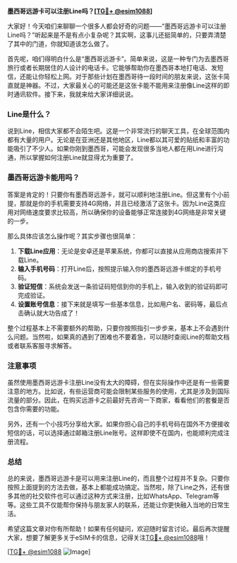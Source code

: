 **墨西哥远游卡可以注册Line吗？[[TG💪+ @esim1088](https://t.me/s/esim1088)]**

大家好！今天咱们来聊聊一个很多人都会好奇的问题——“墨西哥远游卡可以注册Line吗？”听起来是不是有点小复杂呢？其实啊，这事儿还挺简单的，只要弄清楚了其中的门道，你就知道该怎么做了。

首先呢，咱们得明白什么是“墨西哥远游卡”。简单来说，这是一种专门为去墨西哥旅行或者长期居住的人设计的电话卡。它能够帮助你在墨西哥本地打电话、发短信，还能让你轻松上网。对于那些计划在墨西哥待一段时间的朋友来说，这张卡简直就是神器。不过，大家最关心的可能还是这张卡能不能用来注册像Line这样的即时通讯软件。接下来，我就来给大家详细说说。

### Line是什么？

说到Line，相信大家都不会陌生吧。这是一个非常流行的聊天工具，在全球范围内都有大量的用户。无论是在亚洲还是其他地区，Line都以其可爱的贴纸和丰富的功能吸引了不少人。如果你刚到墨西哥，可能会发现很多当地人都在用Line进行沟通，所以掌握如何注册Line就显得尤为重要了。

### 墨西哥远游卡能用吗？

答案是肯定的！只要你有墨西哥远游卡，就可以顺利地注册Line。但这里有个小前提，那就是你的手机需要支持4G网络，并且已经激活了这张卡。因为Line这类应用对网络速度要求比较高，所以确保你的设备能够正常连接到4G网络是非常关键的一步。

那么具体应该怎么操作呢？其实步骤也很简单：

1. **下载Line应用**：无论是安卓还是苹果系统，你都可以直接从应用商店搜索并下载Line。
2. **输入手机号码**：打开Line后，按照提示输入你的墨西哥远游卡绑定的手机号码。
3. **验证短信**：系统会发送一条验证码短信到你的手机上，输入收到的验证码即可完成验证。
4. **设置账号信息**：接下来就是填写一些基本信息，比如用户名、密码等，最后点击确认就大功告成了！

整个过程基本上不需要额外的帮助，只要你按照指引一步步来，基本上不会遇到什么问题。当然啦，如果真的遇到了困难也不要着急，可以随时查阅Line的帮助文档或者联系客服寻求解答。

### 注意事项

虽然使用墨西哥远游卡注册Line没有太大的障碍，但在实际操作中还是有一些需要注意的地方。比如说，有些运营商可能会限制某些服务的使用，尤其是涉及到国际流量的部分。因此，在购买远游卡之前最好先咨询一下商家，看看他们的套餐是否包含你需要的功能。

另外，还有一个小技巧分享给大家。如果你担心自己的手机号码在国外不方便接收短信的话，可以选择通过邮箱注册Line账号。这样即使不在国内，也能顺利完成注册流程。

### 总结

总的来说，墨西哥远游卡是可以用来注册Line的，而且整个过程并不复杂。只要你按照上面提到的方法去做，基本上都能成功搞定。当然啦，除了Line之外，还有很多其他的社交软件也可以通过这种方式来注册，比如WhatsApp、Telegram等等。这些工具不仅能帮你保持与朋友家人的联系，还能让你更快融入当地的日常生活。

希望这篇文章对你有所帮助！如果有任何疑问，欢迎随时留言讨论。最后再次提醒大家，想要了解更多关于eSIM卡的信息，记得关注[TG💪+ @esim1088](https://t.me/s/esim1088)哦！

[[TG💪+ @esim1088](https://t.me/s/esim1088) ![Image](https://i.postimg.cc/4NQfJmqS/Snipaste-2025-05-13-00-14-12.png)]